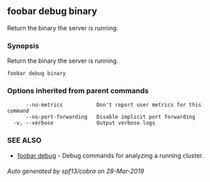 ## foobar debug binary

Return the binary the server is running.

### Synopsis


Return the binary the server is running.

```
foobar debug binary
```

### Options inherited from parent commands

```
      --no-metrics           Don't report user metrics for this command
      --no-port-forwarding   Disable implicit port forwarding
  -v, --verbose              Output verbose logs
```

### SEE ALSO
* [foobar debug](foobar_debug.md)	 - Debug commands for analyzing a running cluster.

###### Auto generated by spf13/cobra on 28-Mar-2019
